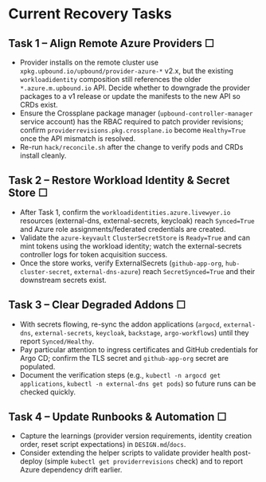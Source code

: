 # Current Recovery Tasks

## Task 1 – Align Remote Azure Providers ☐
- Provider installs on the remote cluster use `xpkg.upbound.io/upbound/provider-azure-*` v2.x, but the existing `workloadidentity` composition still references the older `*.azure.m.upbound.io` API. Decide whether to downgrade the provider packages to a v1 release or update the manifests to the new API so CRDs exist.
- Ensure the Crossplane package manager (`upbound-controller-manager` service account) has the RBAC required to patch provider revisions; confirm `providerrevisions.pkg.crossplane.io` become `Healthy=True` once the API mismatch is resolved.
- Re-run `hack/reconcile.sh` after the change to verify pods and CRDs install cleanly.

## Task 2 – Restore Workload Identity & Secret Store ☐
- After Task 1, confirm the `workloadidentities.azure.livewyer.io` resources (external-dns, external-secrets, keycloak) reach `Synced=True` and Azure role assignments/federated credentials are created.
- Validate the `azure-keyvault` `ClusterSecretStore` is `Ready=True` and can mint tokens using the workload identity; watch the external-secrets controller logs for token acquisition success.
- Once the store works, verify ExternalSecrets (`github-app-org`, `hub-cluster-secret`, `external-dns-azure`) reach `SecretSynced=True` and their downstream secrets exist.

## Task 3 – Clear Degraded Addons ☐
- With secrets flowing, re-sync the addon applications (`argocd`, `external-dns`, `external-secrets`, `keycloak`, `backstage`, `argo-workflows`) until they report `Synced/Healthy`.
- Pay particular attention to ingress certificates and GitHub credentials for Argo CD; confirm the TLS secret and `github-app-org` secret are populated.
- Document the verification steps (e.g., `kubectl -n argocd get applications`, `kubectl -n external-dns get pods`) so future runs can be checked quickly.

## Task 4 – Update Runbooks & Automation ☐
- Capture the learnings (provider version requirements, identity creation order, reset script expectations) in `DESIGN.md`/`docs`.
- Consider extending the helper scripts to validate provider health post-deploy (simple `kubectl get providerrevisions` check) and to report Azure dependency drift earlier.
